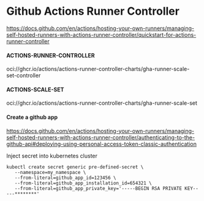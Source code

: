 # Github Actions Runner Controller

https://docs.github.com/en/actions/hosting-your-own-runners/managing-self-hosted-runners-with-actions-runner-controller/quickstart-for-actions-runner-controller

#### ACTIONS-RUNNER-CONTROLLER
oci://ghcr.io/actions/actions-runner-controller-charts/gha-runner-scale-set-controller

#### ACTIONS-SCALE-SET
oci://ghcr.io/actions/actions-runner-controller-charts/gha-runner-scale-set


#### Create a github app
https://docs.github.com/en/actions/hosting-your-own-runners/managing-self-hosted-runners-with-actions-runner-controller/authenticating-to-the-github-api#deploying-using-personal-access-token-classic-authentication

Inject secret into kubernetes cluster
```commandline
kubectl create secret generic pre-defined-secret \
   --namespace=my_namespace \
   --from-literal=github_app_id=123456 \
   --from-literal=github_app_installation_id=654321 \
   --from-literal=github_app_private_key='-----BEGIN RSA PRIVATE KEY-----********'
```